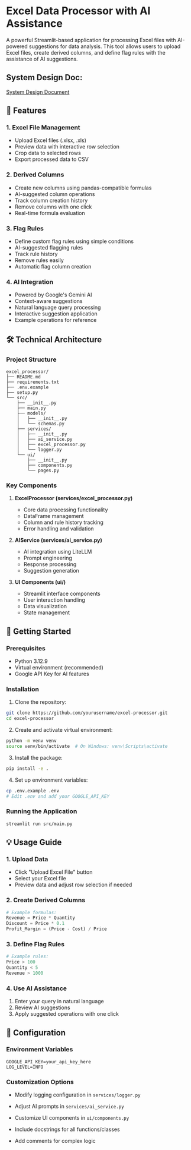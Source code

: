 # Excel Data Processor with AI Assistance

A powerful Streamlit-based application for processing Excel files with AI-powered suggestions for data analysis. This tool allows users to upload Excel files, create derived columns, and define flag rules with the assistance of AI suggestions.

## System Design Doc:
[System Design Document](https://docs.google.com/document/d/1GPcOYBDlOM6ZyYZLHkt7jJ1CWcIAbjOxqd4Qt-6rPy4/edit?usp=sharing)

## 🌟 Features

### 1. Excel File Management
- Upload Excel files (.xlsx, .xls)
- Preview data with interactive row selection
- Crop data to selected rows
- Export processed data to CSV

### 2. Derived Columns
- Create new columns using pandas-compatible formulas
- AI-suggested column operations
- Track column creation history
- Remove columns with one click
- Real-time formula evaluation

### 3. Flag Rules
- Define custom flag rules using simple conditions
- AI-suggested flagging rules
- Track rule history
- Remove rules easily
- Automatic flag column creation

### 4. AI Integration
- Powered by Google's Gemini AI
- Context-aware suggestions
- Natural language query processing
- Interactive suggestion application
- Example operations for reference

## 🛠️ Technical Architecture

### Project Structure
```
excel_processor/
├── README.md
├── requirements.txt
├── .env.example
├── setup.py
└── src/
    ├── __init__.py
    ├── main.py
    ├── models/
    │   ├── __init__.py
    │   └── schemas.py
    ├── services/
    │   ├── __init__.py
    │   ├── ai_service.py
    │   ├── excel_processor.py
    │   └── logger.py
    └── ui/
        ├── __init__.py
        ├── components.py
        └── pages.py
```

### Key Components

1. **ExcelProcessor (services/excel_processor.py)**
   - Core data processing functionality
   - DataFrame management
   - Column and rule history tracking
   - Error handling and validation

2. **AIService (services/ai_service.py)**
   - AI integration using LiteLLM
   - Prompt engineering
   - Response processing
   - Suggestion generation

3. **UI Components (ui/)**
   - Streamlit interface components
   - User interaction handling
   - Data visualization
   - State management

## 🚀 Getting Started

### Prerequisites
- Python 3.12.9
- Virtual environment (recommended)
- Google API Key for AI features

### Installation

1. Clone the repository:
```bash
git clone https://github.com/yourusername/excel-processor.git
cd excel-processor
```

2. Create and activate virtual environment:
```bash
python -m venv venv
source venv/bin/activate  # On Windows: venv\Scripts\activate
```

3. Install the package:
```bash
pip install -e .
```

4. Set up environment variables:
```bash
cp .env.example .env
# Edit .env and add your GOOGLE_API_KEY
```

### Running the Application
```bash
streamlit run src/main.py
```

## 💡 Usage Guide

### 1. Upload Data
- Click "Upload Excel File" button
- Select your Excel file
- Preview data and adjust row selection if needed

### 2. Create Derived Columns
```python
# Example formulas:
Revenue = Price * Quantity
Discount = Price * 0.1
Profit_Margin = (Price - Cost) / Price
```

### 3. Define Flag Rules
```python
# Example rules:
Price > 100
Quantity < 5
Revenue > 1000
```

### 4. Use AI Assistance
1. Enter your query in natural language
2. Review AI suggestions
3. Apply suggested operations with one click

## 🔧 Configuration

### Environment Variables
```env
GOOGLE_API_KEY=your_api_key_here
LOG_LEVEL=INFO
```

### Customization Options
- Modify logging configuration in `services/logger.py`
- Adjust AI prompts in `services/ai_service.py`
- Customize UI components in `ui/components.py`

- Include docstrings for all functions/classes
- Add comments for complex logic



